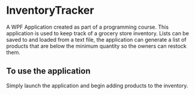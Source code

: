 # InventoryTracker

A WPF Application created as part of a programming course. This application is used to keep track of a grocery store inventory. Lists can be saved to and loaded from a text file, the application can generate a list of products that are below the minimum quantity so the owners can restock them.

## To use the application

Simply launch the application and begin adding products to the inventory.
